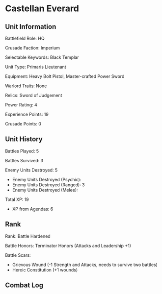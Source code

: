 Castellan Everard
====

Unit Information
----

Battlefield Role: HQ

Crusade Faction: Imperium

Selectable Keywords: Black Templar

Unit Type: Primaris Lieutenant

Equipment: Heavy Bolt Pistol, Master-crafted Power Sword

Warlord Traits: None

Relics: Sword of Judgement

Power Rating: 4

Experience Points: 19

Crusade Points: 0


Unit History
---
Battles Played: 5

Battles Survived: 3

Enemy Units Destroyed: 5
* Enemy Units Destroyed (Psychic):
* Enemy Units Destroyed (Ranged): 3
* Enemy Units Destroyed (Melee):

Total XP: 19
* XP from Agendas: 6

Rank
----
Rank: Battle Hardened

Battle Honors: Terminator Honors (Attacks and Leadership +1)

Battle Scars: 
- Grievous Wound (-1 Strength and Attacks, needs to survive two battles)
- Heroic Constitution (+1 wounds)

Combat Log
---
